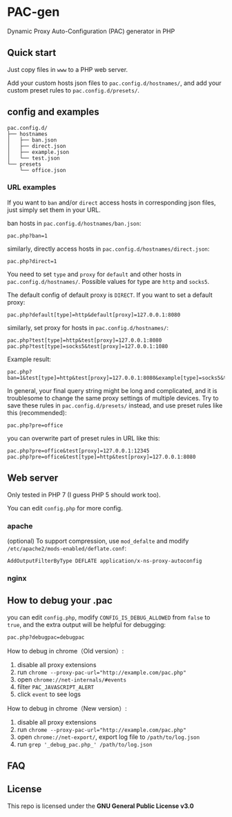 # PAC-gen

Dynamic Proxy Auto-Configuration (PAC) generator in PHP

## Quick start

Just copy files in `www` to a PHP web server.

Add your custom hosts json files to `pac.config.d/hostnames/`, and add your custom preset rules to `pac.config.d/presets/`.

## config and examples

```text
pac.config.d/
├── hostnames
│   ├── ban.json
│   ├── direct.json
│   ├── example.json
│   └── test.json
└── presets
    └── office.json
```

### URL examples

If you want to `ban` and/or `direct` access hosts in corresponding json files, just simply set them in your URL.

ban hosts in `pac.config.d/hostnames/ban.json`:

```text
pac.php?ban=1
```

similarly, directly access hosts in `pac.config.d/hostnames/direct.json`:

```text
pac.php?direct=1
```

You need to set `type` and `proxy` for `default` and other hosts in `pac.config.d/hostnames/`. Possible values for type are `http` and `socks5`.

The default config of default proxy is `DIRECT`. If you want to set a default proxy:

```text
pac.php?default[type]=http&default[proxy]=127.0.0.1:8080
```

similarly, set proxy for hosts in `pac.config.d/hostnames/`:

```text
pac.php?test[type]=http&test[proxy]=127.0.0.1:8080
pac.php?test[type]=socks5&test[proxy]=127.0.0.1:1080
```

Example result:

```text
pac.php?ban=1&test[type]=http&test[proxy]=127.0.0.1:8080&example[type]=socks5&test[proxy]=127.0.0.1:1080
```

In general, your final query string might be long and complicated, and it is troublesome to change the same proxy settings of multiple devices. Try to save these rules in `pac.config.d/presets/` instead, and use preset rules like this (recommended):

```text
pac.php?pre=office
```

you can overwrite part of preset rules in URL like this:

```text
pac.php?pre=office&test[proxy]=127.0.0.1:12345
pac.php?pre=office&test[type]=http&test[proxy]=127.0.0.1:8080
```

## Web server

Only tested in PHP 7 (I guess PHP 5 should work too).

You can edit `config.php` for more config.

### apache

(optional) To support compression, use `mod_defalte` and modify `/etc/apache2/mods-enabled/deflate.conf`:

```text
AddOutputFilterByType DEFLATE application/x-ns-proxy-autoconfig
```

### nginx

## How to debug your .pac

you can edit `config.php`, modify `CONFIG_IS_DEBUG_ALLOWED` from `false` to `true`, and the extra output will be helpful for debugging:

```text
pac.php?debugpac=debugpac
```

How to debug in chrome（Old version）:

1. disable all proxy extensions
2. run `chrome --proxy-pac-url="http://example.com/pac.php"`
3. open `chrome://net-internals/#events`
4. filter `PAC_JAVASCRIPT_ALERT`
5. click `event` to see logs

How to debug in chrome（New version）:

1. disable all proxy extensions
2. run `chrome --proxy-pac-url="http://example.com/pac.php"`
3. open `chrome://net-export/`, export log file to  `/path/to/log.json`
4. run `grep '_debug_pac.php_' /path/to/log.json`

## FAQ

## License

This repo is licensed under the **GNU General Public License v3.0**

